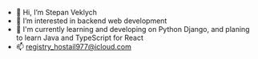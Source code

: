 - 👋 Hi, I’m Stepan Veklych
- 👀 I’m interested in backend web development
- 🌱 I'm currently learning and developing on Python Django, and planing to learn Java and TypeScript for React
- 📫 registry_hostail977@icloud.com

<!---
sh0TGuN500/sh0TGuN500 is a ✨ special ✨ repository because its `README.md` (this file) appears on your GitHub profile.
You can click the Preview link to take a look at your changes.
--->
